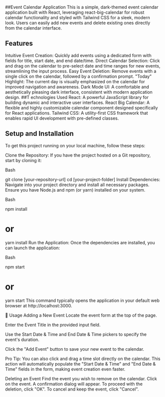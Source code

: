 ##Event Calendar Application
This is a simple, dark-themed event calendar application built with React, leveraging react-big-calendar for robust calendar functionality and styled with Tailwind CSS for a sleek, modern look. Users can easily add new events and delete existing ones directly from the calendar interface.

## Features
Intuitive Event Creation: Quickly add events using a dedicated form with fields for title, start date, and end date/time.
Direct Calendar Selection: Click and drag on the calendar to pre-select date and time ranges for new events, streamlining the input process.
Easy Event Deletion: Remove events with a single click on the calendar, followed by a confirmation prompt.
"Today" Highlight: The current day is visually emphasized on the calendar for improved navigation and awareness.
Dark Mode UI: A comfortable and aesthetically pleasing dark interface, consistent with modern application design.
##T echnologies Used
React: A powerful JavaScript library for building dynamic and interactive user interfaces.
React Big Calendar: A flexible and highly customizable calendar component designed specifically for React applications.
Tailwind CSS: A utility-first CSS framework that enables rapid UI development with pre-defined classes.
## Setup and Installation
To get this project running on your local machine, follow these steps:

Clone the Repository:
If you have the project hosted on a Git repository, start by cloning it:

Bash

git clone [your-repository-url]
cd [your-project-folder]
Install Dependencies:
Navigate into your project directory and install all necessary packages. Ensure you have Node.js and npm (or yarn) installed on your system.

Bash

npm install
# or
yarn install
Run the Application:
Once the dependencies are installed, you can launch the application:

Bash

npm start
# or
yarn start
This command typically opens the application in your default web browser at http://localhost:3000.

📖 Usage
Adding a New Event
Locate the event form at the top of the page.

Enter the Event Title in the provided input field.

Use the Start Date & Time and End Date & Time pickers to specify the event's duration.

Click the "Add Event" button to save your new event to the calendar.

Pro Tip: You can also click and drag a time slot directly on the calendar. This action will automatically populate the "Start Date & Time" and "End Date & Time" fields in the form, making event creation even faster.

Deleting an Event
Find the event you wish to remove on the calendar.
Click on the event. A confirmation dialog will appear.
To proceed with the deletion, click "OK". To cancel and keep the event, click "Cancel".
